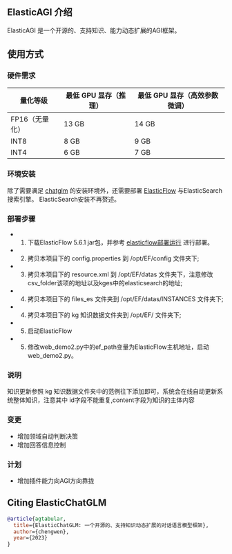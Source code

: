 ## ElasticAGI 介绍

ElasticAGI 是一个开源的、支持知识、能力动态扩展的AGI框架。 

## 使用方式

### 硬件需求

| **量化等级**   | **最低 GPU 显存**（推理） | **最低 GPU 显存**（高效参数微调） |
| -------------- | ------------------------- | --------------------------------- |
| FP16（无量化） | 13 GB                     | 14 GB                             |
| INT8           | 8 GB                     | 9 GB                             |
| INT4           | 6 GB                      | 7 GB                              |

### 环境安装
除了需要满足 [chatglm](https://github.com/THUDM/ChatGLM-6B) 的安装环境外，还需要部署 [ElasticFlow](https://github.com/springwings/elasticflow) 与ElasticSearch搜索引擎。
ElasticSearch安装不再赘述。
### 部署步骤 
* 1) 下载ElasticFlow 5.6.1 jar包，并参考 [elasticflow部署运行](https://github.com/springwings/elasticflow/wiki/v5.x-%E9%83%A8%E7%BD%B2%E8%BF%90%E8%A1%8C) 进行部署。  
* 2) 拷贝本项目下的 config.properties 到 /opt/EF/config 文件夹下;
* 3) 拷贝本项目下的 resource.xml 到 /opt/EF/datas 文件夹下，注意修改csv_folder该项的地址以及kges中的elasticsearch的地址;
* 4) 拷贝本项目下的 files_es 文件夹到 /opt/EF/datas/INSTANCES 文件夹下;
* 4) 拷贝本项目下的 kg 知识数据文件夹到 /opt/EF/ 文件夹下;
* 5) 启动ElasticFlow
* 5) 修改web_demo2.py中的ef_path变量为ElasticFlow主机地址，启动web_demo2.py。

### 说明 
知识更新参照 kg 知识数据文件夹中的范例往下添加即可，系统会在线自动更新系统整体知识，注意其中 id字段不能重复,content字段为知识的主体内容

### 变更
* 增加领域自动判断决策
* 增加回答信息控制

### 计划
* 增加插件能力向AGI方向靠拢 


## Citing ElasticChatGLM 

```bibtex
@article{agtabular,
  title={ElasticChatGLM: 一个开源的、支持知识动态扩展的对话语言模型框架},
  author={chengwen}, 
  year={2023}
}
```
